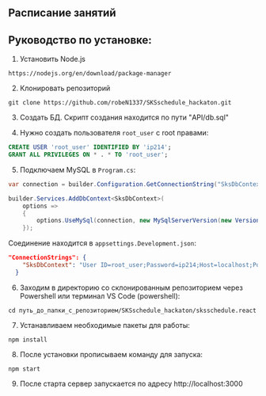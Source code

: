 ## Расписание занятий

## Руководство по установке:

1. Установить Node.js
   
```https://nodejs.org/en/download/package-manager```

2. Клонировать репозиторий

```git clone https://github.com/robeN1337/SKSschedule_hackaton.git```

3. Создать БД. Скрипт создания находится по пути "API/db.sql"
   
4. Нужно создать пользователя `root_user` с root правами:

```sql
CREATE USER 'root_user' IDENTIFIED BY 'ip214';
GRANT ALL PRIVILEGES ON * . * TO 'root_user';
```

5. Подключаем MySQL в `Program.cs`:

```csharp
var connection = builder.Configuration.GetConnectionString("SksDbContext");
```

```csharp
builder.Services.AddDbContext<SksDbContext>(
    options =>
    {
        options.UseMySql(connection, new MySqlServerVersion(new Version(9, 1, 0)));
    });
```
Соединение находится в `appsettings.Development.json`:

```json
"ConnectionStrings": {
    "SksDbContext": "User ID=root_user;Password=ip214;Host=localhost;Port=3306;Database=db_sks"
  }
```

6. Заходим в директорию со склонированным репозиторием через Powershell или терминал VS Code (powershell):

```cd путь_до_папки_с_репозиторием/SKSschedule_hackaton/sksschedule.react```

7. Устанавливаем необходимые пакеты для работы:

```npm install```

8. После установки прописываем команду для запуска:
   
```npm start```

9. После старта сервер запускается по адресу http://localhost:3000

